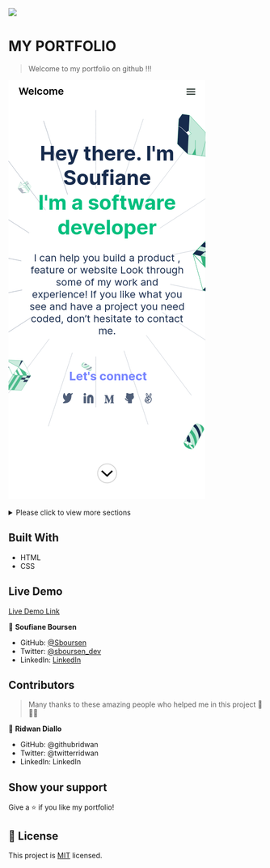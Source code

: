 ![](https://img.shields.io/badge/Microverse-blueviolet)

# MY PORTFOLIO

> Welcome to my portfolio on github !!!

![screenshot](resources/app-screenshot-hello-section.png)

<details>
  <summary>Please click to view more sections</summary>
  
Works section     |About me section |Contact me section
:----------------:|:-------------------------:|:------------------------------:
![](./resources/app-screenshot-works-section.png)    |  ![](./resources/app-screenshot-about-me-section.png)  | ![](./resources/app-screenshot-contact-me-section.png) 
</details>

## Built With

- HTML
- CSS

## Live Demo

[Live Demo Link](https://sboursen.github.io/My-portfolio/)

👤 **Soufiane Boursen**

- GitHub: [@Sboursen](https://github.com/Sboursen)
- Twitter: [@sboursen_dev](https://twitter.com/sboursen_dev)
- LinkedIn: [LinkedIn](https://linkedin.com/in/sboursen)

## Contributors

> Many thanks to these amazing people who helped me
> in this project 🙏🙏🙏

👤 **Ridwan Diallo**

- GitHub: @githubridwan
- Twitter: @twitterridwan
- LinkedIn: LinkedIn

## Show your support

Give a ⭐️ if you like my portfolio!

## 📝 License

This project is [MIT](./LICENSE) licensed.
